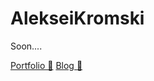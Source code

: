 # AlekseiKromski
Soon....

[Portfolio 🚀](https://alekseikromski.com)
[Blog 🧨](https://blog.alekseikromski.com)
